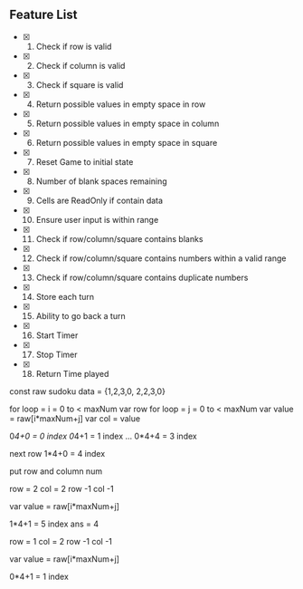 ## Feature List
- [x] 1. Check if row is valid
- [x] 2. Check if column is valid
- [x] 3. Check if square is valid
- [x] 4. Return possible values in empty space in row
- [x] 5. Return possible values in empty space in column
- [x] 6. Return possible values in empty space in square
- [x] 7. Reset Game to initial state
- [x] 8. Number of blank spaces remaining
- [x] 9. Cells are ReadOnly if contain data
- [x] 10. Ensure user input is within range
- [x] 11. Check if row/column/square contains blanks
- [x] 12. Check if row/column/square contains numbers within a valid range
- [x] 13. Check if row/column/square contains duplicate numbers
- [x] 14. Store each turn
- [x] 15. Ability to go back a turn
- [x] 16. Start Timer
- [x] 17. Stop Timer
- [x] 18. Return Time played

const raw sudoku data = 
{1,2,3,0,
2,2,3,0}

for loop = i = 0 to < maxNum
var row
for loop = j = 0 to < maxNum
var value = raw[i*maxNum+j]
var col = value

0*4+0 = 0 index
0*4+1 = 1 index
...
0*4+4 = 3 index

next row
1*4+0 = 4 index

put row and column num 

row = 2
col = 2
row -1
col -1

var value = raw[i*maxNum+j]

1*4+1 = 5 index
ans = 4

row = 1
col = 2
row -1
col -1

var value = raw[i*maxNum+j]

0*4+1 = 1 index

